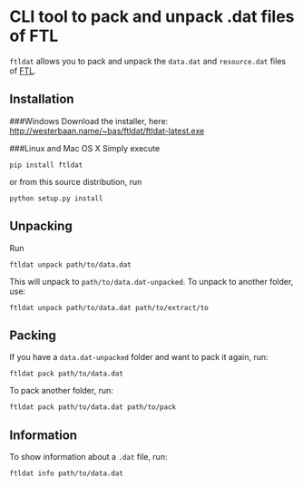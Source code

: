 CLI tool to pack and unpack .dat files of FTL
=============================================

`ftldat` allows you to pack and unpack the `data.dat` and `resource.dat`
files of [FTL](http://ftlgame.com).

Installation
------------
###Windows
Download the installer, here: http://westerbaan.name/~bas/ftldat/ftldat-latest.exe

###Linux and Mac OS X
Simply execute

    pip install ftldat

or from this source distribution, run

    python setup.py install

Unpacking
---------
Run

    ftldat unpack path/to/data.dat

This will unpack to `path/to/data.dat-unpacked`.  To unpack to another
folder, use:

    ftldat unpack path/to/data.dat path/to/extract/to

Packing
-------
If you have a `data.dat-unpacked` folder and want to pack it again, run:

    ftldat pack path/to/data.dat

To pack another folder, run:

    ftldat pack path/to/data.dat path/to/pack

Information
-----------
To show information about a `.dat` file, run:

    ftldat info path/to/data.dat
